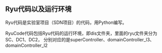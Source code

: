 <h2>Ryu代码以及运行环境</h2>

Ryu代码是实验室项目（SDN项目）的代码，用Python编写。

RyuCode代码包括Ryu代码的运行环境，即dis文件夹，里面的ryu文件夹分为SC、DC1、DC2，
分别对应的是superController、domainController_l3、domainController_l2

